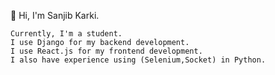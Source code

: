 👋 Hi, I'm Sanjib Karki.

    Currently, I'm a student.
    I use Django for my backend development.
    I use React.js for my frontend development.
    I also have experience using (Selenium,Socket) in Python.
